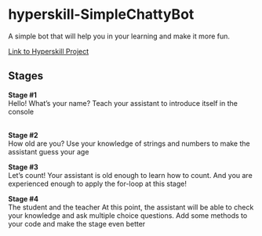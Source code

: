 # hyperskill-SimpleChattyBot
A simple bot that will help you in your learning and make it more fun. <br>

<a href="https://hyperskill.org/projects/31">Link to Hyperskill Project</a>


<h2>Stages</h2>
<b>Stage #1</b><br> Hello! What’s your name?
Teach your assistant to introduce itself in the console <br> <br>

<b>Stage #2</b><br> How old are you?
Use your knowledge of strings and numbers to make the assistant guess your age <br>

<b>Stage #3</b> <br>Let’s count!
Your assistant is old enough to learn how to count. And you are experienced enough to apply the for-loop at this stage!<br>

<b>Stage #4</b><br> The student and the teacher
At this point, the assistant will be able to check your knowledge and ask multiple choice questions. Add some methods to your code and make the stage even better
